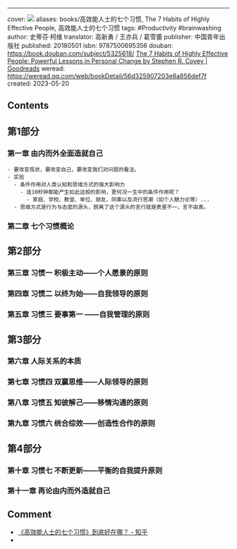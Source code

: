 ---
cover: ![](https://wfqqreader-1252317822.image.myqcloud.com/cover/600/33810600/t6_33810600.jpg)
aliases: books/高效能人士的七个习惯, The 7 Habits of Highly Effective People, 高效能人士的七个习惯
tags: #Productivity #brainwashing
author: 史蒂芬·柯维
translator: 高新勇 / 王亦兵 / 葛雪蕾
publisher: 中国青年出版社
published: 20180501
isbn: 9787500695356
douban: https://book.douban.com/subject/5325618/
[The 7 Habits of Highly Effective People: Powerful Lessons in Personal Change by Stephen R. Covey | Goodreads](https://www.goodreads.com/en/book/show/36072)
weread: https://weread.qq.com/web/bookDetail/56d325907203e8a856def7f
created: 2023-05-20

## Contents
## 第1部分
### 第一章 由内而外全面造就自己
    - 要改变现状，要改变自己，要改变我们对问题的看法。
    - 实验
      - 条件作用对人类认知和思维方式的强大影响力
        - 连10秒钟都能产生如此这般的影响，更何况一生中的条件作用呢？
          - 家庭、学校、教堂、单位、朋友、同事以及流行思潮（如个人魅力论等）...
      - 思维方式是行为与态度的源头，脱离了这个源头的言行就是表里不一，言不由衷。
### 第二章 七个习惯概论
## 第2部分
### 第三章 习惯一 积极主动——个人愿景的原则
### 第四章 习惯二 以终为始——自我领导的原则
### 第五章 习惯三 要事第一 ——自我管理的原则
## 第3部分
### 第六章 人际关系的本质
### 第七章 习惯四 双赢思维——人际领导的原则
### 第八章 习惯五 知彼解己——移情沟通的原则
### 第九章 习惯六 统合综效——创造性合作的原则
## 第4部分
### 第十章 习惯七 不断更新——平衡的自我提升原则
### 第十一章 再论由内而外造就自己
## Comment
  - [《高效能人士的七个习惯》到底好在哪？ - 知乎](https://www.zhihu.com/question/23448090/answer/2786387025)
  -